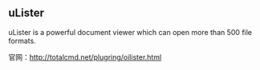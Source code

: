 ## uLister

uLister is a powerful document viewer which can open more than 500 file formats.

官网：http://totalcmd.net/plugring/oilister.html